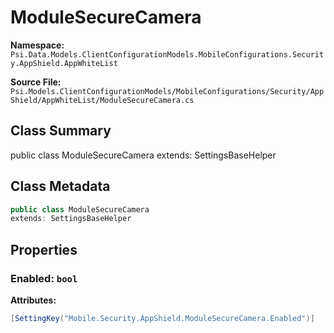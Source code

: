 # ModuleSecureCamera

**Namespace:** `Psi.Data.Models.ClientConfigurationModels.MobileConfigurations.Security.AppShield.AppWhiteList`

**Source File:** `Psi.Models.ClientConfigurationModels/MobileConfigurations/Security/AppShield/AppWhiteList/ModuleSecureCamera.cs`

## Class Summary

public class ModuleSecureCamera
extends: SettingsBaseHelper

## Class Metadata

```typescript
public class ModuleSecureCamera
extends: SettingsBaseHelper
```

## Properties

### Enabled: `bool`

**Attributes:**
```csharp
[SettingKey("Mobile.Security.AppShield.ModuleSecureCamera.Enabled")]
```

